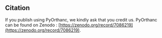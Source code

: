 
## Citation
If you publish using PyOrthanc, we kindly ask that you credit us. PyOrthanc can be found on Zenodo :
[https://zenodo.org/record/7086219](https://zenodo.org/record/7086219).